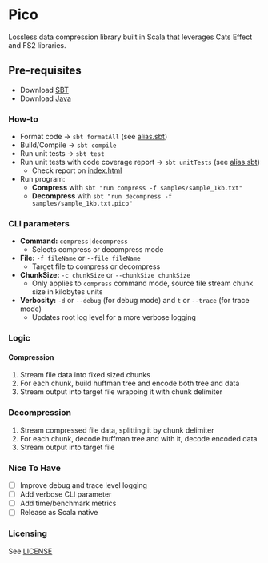 # Pico

Lossless data compression library built in Scala that leverages Cats Effect and FS2 libraries.

## Pre-requisites

* Download [SBT](https://www.scala-sbt.org/download/)
* Download [Java](https://openjdk.org/projects/jdk/23/)

### How-to

* Format code -> `sbt formatAll` (see [alias.sbt](alias.sbt))
* Build/Compile -> `sbt compile`
* Run unit tests -> `sbt test`
* Run unit tests with code coverage report -> `sbt unitTests` (see [alias.sbt](alias.sbt))
  * Check report on [index.html](target/scala-3.6.3/scoverage-report/index.html)
* Run program:
  * **Compress** with `sbt "run compress -f samples/sample_1kb.txt"`
  * **Decompress** with `sbt "run decompress -f samples/sample_1kb.txt.pico"`

### CLI parameters

* **Command:** `compress|decompress`
  * Selects compress or decompress mode
* **File:** `-f fileName` or `--file fileName`
  * Target file to compress or decompress
* **ChunkSize:** `-c chunkSize` or `--chunkSize chunkSize` 
  * Only applies to `compress` command mode, source file stream chunk size in kilobytes units
* **Verbosity:** `-d` or `--debug` (for debug mode) and `t` or `--trace` (for trace mode)
  * Updates root log level for a more verbose logging

### Logic

#### Compression

1. Stream file data into fixed sized chunks
2. For each chunk, build huffman tree and encode both tree and data
3. Stream output into target file wrapping it with chunk delimiter

### Decompression

1. Stream compressed file data, splitting it by chunk delimiter
2. For each chunk, decode huffman tree and with it, decode encoded data
3. Stream output into target file

### Nice To Have

- [ ] Improve debug and trace level logging
- [ ] Add verbose CLI parameter
- [ ] Add time/benchmark metrics
- [ ] Release as Scala native

### Licensing

See [LICENSE](LICENSE)
